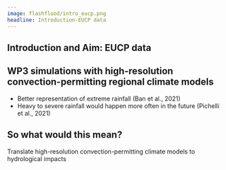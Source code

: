 ```yaml
---
image: flashflood/intro_eucp.png
headline: Introduction-EUCP data
---
```


## Introduction and Aim: EUCP data

## WP3 simulations with high-resolution convection-permitting regional climate models

- Better representation of extreme rainfall (Ban et al., 2021)​
- Heavy to severe rainfall would happen more often in the future (Pichelli et al., 2021)​

## So what would this mean?

  Translate high-resolution convection-permitting climate models to hydrological
  impacts​
